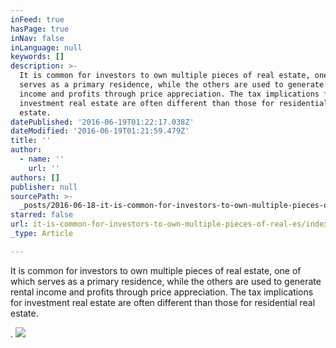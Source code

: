 ```yaml
---
inFeed: true
hasPage: true
inNav: false
inLanguage: null
keywords: []
description: >-
  It is common for investors to own multiple pieces of real estate, one of which
  serves as a primary residence, while the others are used to generate rental
  income and profits through price appreciation. The tax implications for
  investment real estate are often different than those for residential real
  estate.
datePublished: '2016-06-19T01:22:17.038Z'
dateModified: '2016-06-19T01:21:59.479Z'
title: ''
author:
  - name: ''
    url: ''
authors: []
publisher: null
sourcePath: >-
  _posts/2016-06-18-it-is-common-for-investors-to-own-multiple-pieces-of-real-es.md
starred: false
url: it-is-common-for-investors-to-own-multiple-pieces-of-real-es/index.html
_type: Article

---
```

It is common for investors to own multiple pieces of real estate, one of which serves as a primary residence, while the others are used to generate rental income and profits through price appreciation. The tax implications for investment real estate are often different than those for residential real estate.

.
![](https://the-grid-user-content.s3-us-west-2.amazonaws.com/83f4e0b8-0a23-49b6-a9f1-a4353eaaa861.jpg)